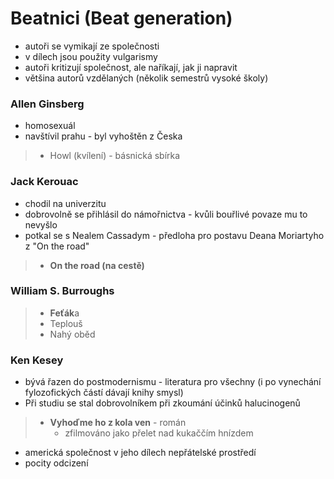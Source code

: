 # Beatnici (Beat generation)
- autoři se vymikají ze společnosti
- v dílech jsou použity vulgarismy
- autoři kritizují společnost, ale naříkají, jak ji napravit
- většina autorů vzdělaných (několik semestrů vysoké školy)

### Allen Ginsberg
- homosexuál
- navštívil prahu - byl vyhoštěn z Česka
> - Howl (kvílení) - básnická sbírka

### Jack Kerouac
- chodil na univerzitu
- dobrovolně se přihlásil do námořnictva - kvůli bouřlivé povaze mu to nevyšlo
- potkal se s Nealem Cassadym - předloha pro postavu Deana Moriartyho z "On the road"

> - **On the road (na cestě)**

### William S. Burroughs
> - **Feťák**a
> - Teplouš
> - Nahý oběd

### Ken Kesey
- bývá řazen do postmodernismu - literatura pro všechny (i po vynechání fylozofických částí dávají knihy smysl)
- Při studiu se stal dobrovolníkem při zkoumání účinků halucinogenů
> - **Vyhoďme ho z kola ven** - román
> 	- zfilmováno jako přelet nad kukaččím hnízdem
- americká společnost v jeho dílech nepřátelské prostředí
- pocity odcizení